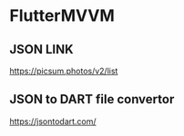 # FlutterMVVM

## JSON LINK

https://picsum.photos/v2/list

## JSON to DART file convertor

https://jsontodart.com/
